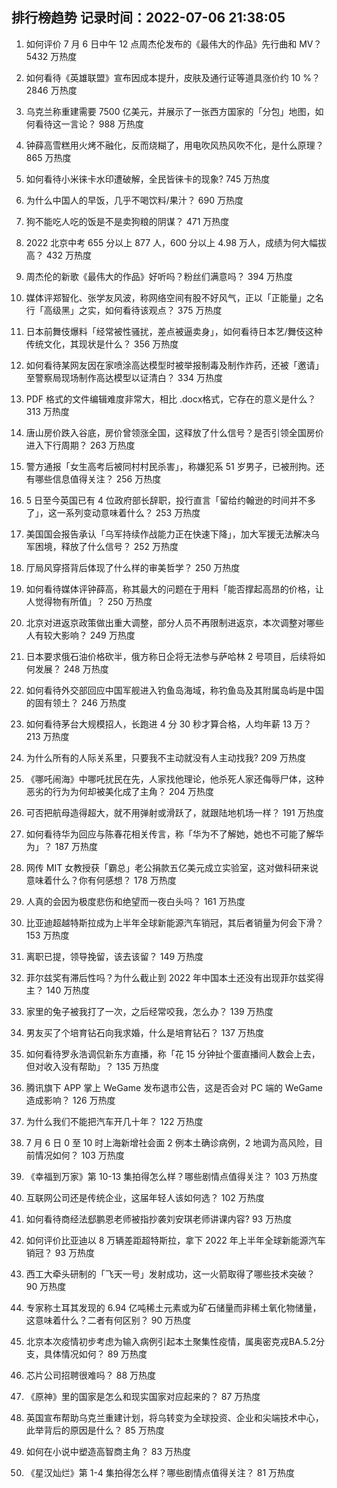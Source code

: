 
## 排行榜趋势 记录时间：2022-07-06 21:38:05
  
  1. 如何评价 7 月 6 日中午 12 点周杰伦发布的《最伟大的作品》先行曲和 MV？ 5432 万热度
    
  2. 如何看待《英雄联盟》宣布因成本提升，皮肤及通行证等道具涨价约 10 %？ 2846 万热度
    
  3. 乌克兰称重建需要 7500 亿美元，并展示了一张西方国家的「分包」地图，如何看待这一言论？ 988 万热度
    
  4. 钟薛高雪糕用火烤不融化，反而烧糊了，用电吹风热风吹不化，是什么原理？ 865 万热度
    
  5. 如何看待小米徕卡水印遭破解，全民皆徕卡的现象? 745 万热度
    
  6. 为什么中国人的早饭，几乎不喝饮料/果汁？ 690 万热度
    
  7. 狗不能吃人吃的饭是不是卖狗粮的阴谋？ 471 万热度
    
  8. 2022 北京中考 655 分以上 877 人，600 分以上 4.98 万人，成绩为何大幅拔高？ 432 万热度
    
  9. 周杰伦的新歌《最伟大的作品》好听吗？粉丝们满意吗？ 394 万热度
    
  10. 媒体评郑智化、张学友风波，称网络空间有股不好风气，正以「正能量」之名行「高级黑」之实，如何看待该观点？ 375 万热度
    
  11. 日本前舞伎爆料「经常被性骚扰，差点被逼卖身」，如何看待日本艺/舞伎这种传统文化，其现状是什么？ 356 万热度
    
  12. 如何看待某网友因在家喷涂高达模型时被举报制毒及制作炸药，还被「邀请」至警察局现场制作高达模型以证清白？ 334 万热度
    
  13. PDF 格式的文件编辑难度非常大，相比 .docx格式，它存在的意义是什么？ 313 万热度
    
  14. 唐山房价跌入谷底，房价曾领涨全国，这释放了什么信号？是否引领全国房价进入下行周期？ 263 万热度
    
  15. 警方通报「女生高考后被同村村民杀害」，称嫌犯系 51 岁男子，已被刑拘。还有哪些信息值得关注？ 256 万热度
    
  16. 5 日至今英国已有 4 位政府部长辞职，投行直言「留给约翰逊的时间并不多了」，这一系列变动意味着什么？ 253 万热度
    
  17. 美国国会报告承认「乌军持续作战能力正在快速下降」，加大军援无法解决乌军困境，释放了什么信号？ 252 万热度
    
  18. 厅局风穿搭背后体现了什么样的审美哲学？ 250 万热度
    
  19. 如何看待媒体评钟薛高，称其最大的问题在于用料「能否撑起高昂的价格，让人觉得物有所值」？ 250 万热度
    
  20. 北京对进返京政策做出重大调整，部分人员不再限制进返京，本次调整对哪些人有较大影响？ 249 万热度
    
  21. 日本要求俄石油价格砍半，俄方称日企将无法参与萨哈林 2 号项目，后续将如何发展？ 248 万热度
    
  22. 如何看待外交部回应中国军舰进入钓鱼岛海域，称钓鱼岛及其附属岛屿是中国的固有领土？ 246 万热度
    
  23. 如何看待茅台大规模招人，长跑进 4 分 30 秒才算合格，人均年薪 13 万？ 213 万热度
    
  24. 为什么所有的人际关系里，只要我不主动就没有人主动找我? 209 万热度
    
  25. 《哪吒闹海》中哪吒扰民在先，人家找他理论，他杀死人家还侮辱尸体，这种恶劣的行为为何却被美化成了主角？ 204 万热度
    
  26. 可否把航母造得超大，就不用弹射或滑跃了，就跟陆地机场一样？ 191 万热度
    
  27. 如何看待华为回应与陈春花相关传言，称「华为不了解她，她也不可能了解华为」？ 187 万热度
    
  28. 网传 MIT 女教授获「霸总」老公捐款五亿美元成立实验室，这对做科研来说意味着什么？你有何感想？ 178 万热度
    
  29. 人真的会因为极度悲伤和绝望而一夜白头吗？ 161 万热度
    
  30. 比亚迪超越特斯拉成为上半年全球新能源汽车销冠，其后者销量为何会下滑？ 153 万热度
    
  31. 离职已提，领导挽留，该去该留？ 149 万热度
    
  32. 菲尔兹奖有滞后性吗？为什么截止到 2022 年中国本土还没有出现菲尔兹奖得主？ 140 万热度
    
  33. 家里的兔子被我打了一次，之后经常咬我，怎么办？ 139 万热度
    
  34. 男友买了个培育钻石向我求婚，什么是培育钻石？ 137 万热度
    
  35. 如何看待罗永浩调侃新东方直播，称「花 15 分钟扯个蛋直播间人数会上去，但对收入没有帮助」？ 135 万热度
    
  36. 腾讯旗下 APP 掌上 WeGame 发布退市公告，这是否会对 PC 端的 WeGame 造成影响？ 126 万热度
    
  37. 为什么我们不能把汽车开几十年？ 122 万热度
    
  38. 7 月 6 日 0 至 10 时上海新增社会面 2 例本土确诊病例，2 地调为高风险，目前情况如何？ 103 万热度
    
  39. 《幸福到万家》第 10-13 集拍得怎么样？哪些剧情点值得关注？ 103 万热度
    
  40. 互联网公司还是传统企业，这届年轻人该如何选？ 102 万热度
    
  41. 如何看待商经法郄鹏恩老师被指抄袭刘安琪老师讲课内容? 93 万热度
    
  42. 如何评价比亚迪以 8 万辆差距超特斯拉，拿下 2022 年上半年全球新能源汽车销冠？ 93 万热度
    
  43. 西工大牵头研制的「飞天一号」发射成功，这一火箭取得了哪些技术突破？ 90 万热度
    
  44. 专家称土耳其发现的 6.94 亿吨稀土元素或为矿石储量而非稀土氧化物储量，这意味着什么？二者有何区别？ 90 万热度
    
  45. 北京本次疫情初步考虑为输入病例引起本土聚集性疫情，属奥密克戎BA.5.2分支，具体情况如何？ 89 万热度
    
  46. 芯片公司招聘很难吗？ 88 万热度
    
  47. 《原神》里的国家是怎么和现实国家对应起来的？ 87 万热度
    
  48. 英国宣布帮助乌克兰重建计划，将乌转变为全球投资、企业和尖端技术中心，此举背后的原因是什么？ 85 万热度
    
  49. 如何在小说中塑造高智商主角？ 83 万热度
    
  50. 《星汉灿烂》第 1-4 集拍得怎么样？哪些剧情点值得关注？ 81 万热度
    